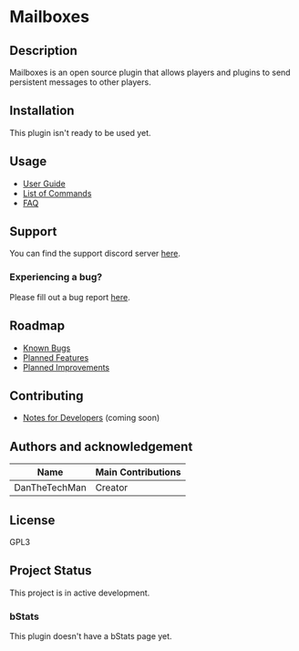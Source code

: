 # Mailboxes

## Description
Mailboxes is an open source plugin that allows players and plugins to send persistent messages to other players.

## Installation
This plugin isn't ready to be used yet.

## Usage
- [User Guide](https://github.com/dmccoystephenson/Mailboxes/wiki/Guide)
- [List of Commands](https://github.com/dmccoystephenson/Mailboxes/wiki/Commands)
- [FAQ](https://github.com/dmccoystephenson/Mailboxes/wiki/FAQ)

## Support
You can find the support discord server [here](https://discord.gg/xXtuAQ2).

### Experiencing a bug?
Please fill out a bug report [here](https://github.com/dmccoystephenson/Mailboxes/issues?q=is%3Aissue+is%3Aopen+label%3Abug).

## Roadmap
- [Known Bugs](https://github.com/dmccoystephenson/Mailboxes/issues?q=is%3Aopen+is%3Aissue+label%3Abug)
- [Planned Features](https://github.com/dmccoystephenson/Mailboxes/issues?q=is%3Aopen+is%3Aissue+label%3AEpic)
- [Planned Improvements](https://github.com/dmccoystephenson/Mailboxes/issues?q=is%3Aopen+is%3Aissue+label%3Aimprovement)

## Contributing
- [Notes for Developers](https://github.com/dmccoystephenson/Mailboxes/wiki/Developer-Notes) (coming soon)

## Authors and acknowledgement
Name | Main Contributions
------------ | -------------
DanTheTechMan | Creator

## License
GPL3

## Project Status
This project is in active development.

### bStats
This plugin doesn't have a bStats page yet.
